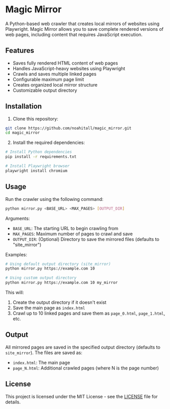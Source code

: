 # Magic Mirror

A Python-based web crawler that creates local mirrors of websites using Playwright. Magic Mirror allows you to save complete rendered versions of web pages, including content that requires JavaScript execution.

## Features

- Saves fully rendered HTML content of web pages
- Handles JavaScript-heavy websites using Playwright
- Crawls and saves multiple linked pages
- Configurable maximum page limit
- Creates organized local mirror structure
- Customizable output directory

## Installation

1. Clone this repository:
```bash
git clone https://github.com/noahitall/magic_mirror.git
cd magic_mirror
```

2. Install the required dependencies:
```bash
# Install Python dependencies
pip install -r requirements.txt

# Install Playwright browser
playwright install chromium
```

## Usage

Run the crawler using the following command:

```bash
python mirror.py <BASE_URL> <MAX_PAGES> [OUTPUT_DIR]
```

Arguments:
- `BASE_URL`: The starting URL to begin crawling from
- `MAX_PAGES`: Maximum number of pages to crawl and save
- `OUTPUT_DIR`: (Optional) Directory to save the mirrored files (defaults to "site_mirror")

Examples:
```bash
# Using default output directory (site_mirror)
python mirror.py https://example.com 10

# Using custom output directory
python mirror.py https://example.com 10 my_mirror
```

This will:
1. Create the output directory if it doesn't exist
2. Save the main page as `index.html`
3. Crawl up to 10 linked pages and save them as `page_0.html`, `page_1.html`, etc.

## Output

All mirrored pages are saved in the specified output directory (defaults to `site_mirror`). The files are saved as:
- `index.html`: The main page
- `page_N.html`: Additional crawled pages (where N is the page number)

## License

This project is licensed under the MIT License - see the [LICENSE](LICENSE) file for details. 